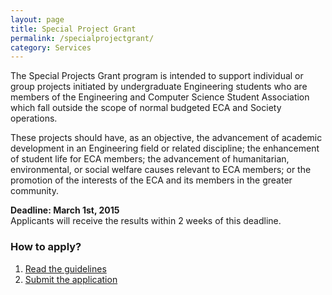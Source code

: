 ```yaml
---
layout: page
title: Special Project Grant
permalink: /specialprojectgrant/
category: Services
---
```


The Special Projects Grant program is intended to support individual or group
projects initiated by undergraduate Engineering students who are members of the
Engineering and Computer Science Student Association which fall outside
the scope of normal budgeted ECA and Society operations.  

These projects should have, as an objective, the advancement of academic
development in an Engineering field or related discipline; the enhancement of
student life for ECA members; the advancement of humanitarian, environmental, or
social welfare causes relevant to ECA members; or the promotion of the interests of
the ECA and its members in the greater community.  

__Deadline: March 1st, 2015__  
Applicants will receive the results within 2 weeks of this deadline.

### How to apply?  
1. [Read the guidelines](../downloads/governingdocs/ECA%20Special%20Projects%20Grants%20policy.pdf)  
2. [Submit the application](mailto:finance@ecaconcordia.ca)
